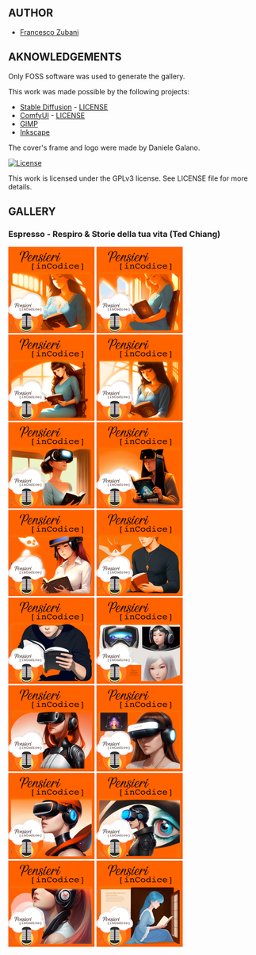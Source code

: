 ## AUTHOR

- [Francesco Zubani](https://www.linkedin.com/in/francesco-zubani-5957081a6/)

## AKNOWLEDGEMENTS

Only FOSS software was used to generate the gallery.

This work was made possible by the following projects:

- [Stable Diffusion](https://github.com/CompVis/stable-diffusion) - [LICENSE](https://github.com/CompVis/stable-diffusion/blob/main/LICENSE)
- [ComfyUI](https://github.com/comfyanonymous/ComfyUI) - [LICENSE](https://github.com/comfyanonymous/ComfyUI/blob/master/LICENSE)
- [GIMP](https://www.gimp.org/)
- [Inkscape](https://inkscape.org/)

The cover's frame and logo were made by Daniele Galano.

[![License](https://img.shields.io/badge/License-GPL%20v3-blue.svg)](http://www.gnu.org/licenses/gpl-3.0)

This work is licensed under the GPLv3 license.
See LICENSE file for more details.

## GALLERY

### Espresso - Respiro & Storie della tua vita (Ted Chiang)

<div class="gallery">
  <a href="PIC109_01.png"><img class="thumbnail" src="thumbs/PIC109_01.png" alt="PIC109_01"></a>
  <a href="PIC109_02.png"><img class="thumbnail" src="thumbs/PIC109_02.png" alt="PIC109_02"></a>
  <a href="PIC109_03.png"><img class="thumbnail" src="thumbs/PIC109_03.png" alt="PIC109_03"></a>
  <a href="PIC109_04.png"><img class="thumbnail" src="thumbs/PIC109_04.png" alt="PIC109_04"></a>
  <a href="PIC109_05.png"><img class="thumbnail" src="thumbs/PIC109_05.png" alt="PIC109_05"></a>
  <a href="PIC109_06.png"><img class="thumbnail" src="thumbs/PIC109_06.png" alt="PIC109_06"></a>
  <a href="PIC109_07.png"><img class="thumbnail" src="thumbs/PIC109_07.png" alt="PIC109_07"></a>
  <a href="PIC109_08.png"><img class="thumbnail" src="thumbs/PIC109_08.png" alt="PIC109_08"></a>
  <a href="PIC109_09.png"><img class="thumbnail" src="thumbs/PIC109_09.png" alt="PIC109_09"></a>
  <a href="PIC109_10.png"><img class="thumbnail" src="thumbs/PIC109_10.png" alt="PIC109_10"></a>
  <a href="PIC109_11.png"><img class="thumbnail" src="thumbs/PIC109_11.png" alt="PIC109_11"></a>
  <a href="PIC109_12.png"><img class="thumbnail" src="thumbs/PIC109_12.png" alt="PIC109_12"></a>
  <a href="PIC109_13.png"><img class="thumbnail" src="thumbs/PIC109_13.png" alt="PIC109_13"></a>
  <a href="PIC109_14.png"><img class="thumbnail" src="thumbs/PIC109_14.png" alt="PIC109_14"></a>
  <a href="PIC109_15.png"><img class="thumbnail" src="thumbs/PIC109_15.png" alt="PIC109_15"></a>
  <a href="PIC109_16.png"><img class="thumbnail" src="thumbs/PIC109_16.png" alt="PIC109_16"></a>
</div>
</body>
</html>
